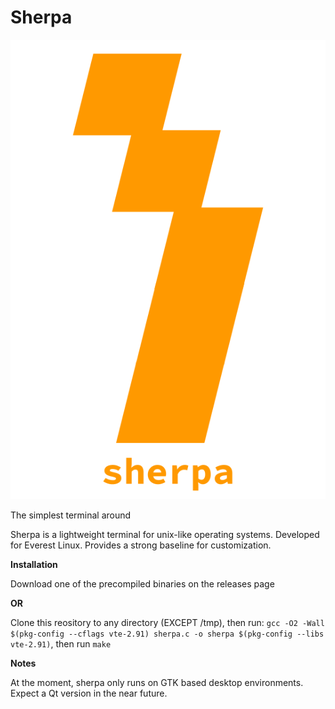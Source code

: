 # Sherpa

![alt text](https://raw.githubusercontent.com/amogus3016/amogus3016/main/sherpa%20logo.png)

The simplest terminal around

Sherpa is a lightweight terminal for unix-like operating systems. Developed for Everest Linux. Provides a strong baseline for customization.

**Installation**

Download one of the precompiled binaries on the releases page

**OR**

Clone this reository to any directory (EXCEPT /tmp), then run: `gcc -O2 -Wall $(pkg-config --cflags vte-2.91) sherpa.c -o sherpa $(pkg-config --libs vte-2.91)`, then run `make`

**Notes**

At the moment, sherpa only runs on GTK based desktop environments. Expect a Qt version in the near future.
